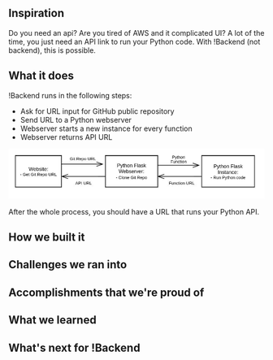 ## Inspiration
Do you need an api? Are you tired of AWS and it complicated UI? A lot of the time, you just need an API link to run your Python code. With !Backend (not backend), this is possible.

## What it does
!Backend runs in the following steps:
  
  + Ask for URL input for GitHub public repository
  + Send URL to a Python webserver
  + Webserver starts a new instance for every function
  + Webserver returns API URL

![](diagram.jpg)

After the whole process, you should have a URL that runs your Python API.

## How we built it


## Challenges we ran into

## Accomplishments that we're proud of

## What we learned

## What's next for !Backend



